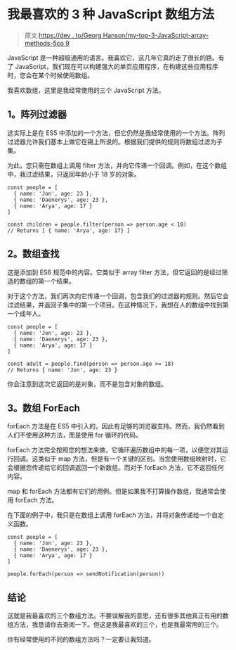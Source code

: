 # 我最喜欢的 3 种 JavaScript 数组方法

> 原文:[https://dev . to/Georg Hanson/my-top-3-JavaScript-array-methods-5co 9](https://dev.to/georgehanson/my-top-3-javascript-array-methods-5co9)

JavaScript 是一种超级通用的语言。我喜欢它，这几年它真的走了很长的路。有了 JavaScript，我们现在可以构建强大的单页应用程序，在构建这些应用程序时，您会在某个时候使用数组。

我喜欢数组，这里是我经常使用的三个 JavaScript 方法。

## [](#1-array-filter)1。阵列过滤器

这实际上是在 ES5 中添加的一个方法，但它仍然是我经常使用的一个方法。阵列过滤器允许我们基本上做它在锡上所说的。根据我们提供的规则将数组过滤为子集。

为此，您只需在数组上调用 filter 方法，并向它传递一个回调。例如，在这个数组中，我过滤结果，只返回年龄小于 18 岁的对象。

```
const people = [
  { name: 'Jon', age: 23 },
  { name: 'Daenerys', age: 23 },
  { name: '﻿Arya', age: 17 }
]

const children = people.filter(person => person.age < 18)
// Returns [ { name: 'Arya', age: 17} ] 
```

## [](#2-array-find)2。数组查找

这是添加到 ES6 规范中的内容。它类似于 array filter 方法，但它返回的是经过筛选的数组的第一个结果。

对于这个方法，我们再次向它传递一个回调，包含我们的过滤器的规则。然后它会过滤结果，并返回子集中的第一个项目。在这种情况下，我想在人的数组中找到第一个成年人。

```
const people = [
﻿  { name: 'Jon', age: 23 },
  { name: 'Daenerys', age: 23 },
  { name: '﻿Arya', age: 17 }
]

const adult = people.find(person => person.age >= 18)
// Returns { name: 'Jon', age: 23 } 
```

你会注意到这次它返回的是对象，而不是包含对象的数组。

## [](#3-array-foreach)3。数组 ForEach

forEach 方法是在 ES5 中引入的，因此有足够的浏览器支持。然而，我仍然看到人们不使用这种方法，而是使用 for 循环的代码。

forEach 方法完全按照您的想法来做，它循环遍历数组中的每一项，以便您对其运行回调。这类似于 map 方法，但是有一个关键的区别。当您使用数组映射时，它会根据您传递给它的回调返回一个新数组。而对于 forEach 方法，它不返回任何内容。

map 和 forEach 方法都有它们的用例。但是如果我不打算操作数组，我通常会使用 forEach 方法。

在下面的例子中，我只是在数组上调用 forEach 方法，并将对象传递给一个自定义函数。

```
const people = [
﻿  { name: 'Jon', age: 23 },
  { name: 'Daenerys', age: 23 },
  { name: '﻿Arya', age: 17 }
]

people.forEach(person => sendNotification(person)) 
```

## [](#conclusion)结论

这就是我最喜欢的三个数组方法。不要误解我的意思，还有很多其他真正有用的数组方法，我恳请你去查阅一下。但这是我最喜欢的三个，也是我最常用的三个。

你有经常使用的不同的数组方法吗？一定要让我知道。